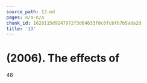```yaml
---
source_path: 13.md
pages: n/a-n/a
chunk_id: 1628115d9247972f3d64633f0c0fcbfb7b5ada2d
title: '13'
---
```

# (2006). The effects of

48
